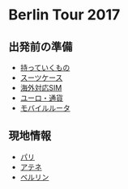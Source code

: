 Berlin Tour 2017
================

出発前の準備
------------

* [持っていくもの](item-list.md)
* [スーツケース](suitcase.md)
* [海外対応SIM](sim.md)
* [ユーロ・通貨](money.md)
* [モバイルルータ](mobile-router.md)

現地情報
--------

* [パリ](paris.md)
* [アテネ](athens.md)
* [ベルリン](berlin.md)
